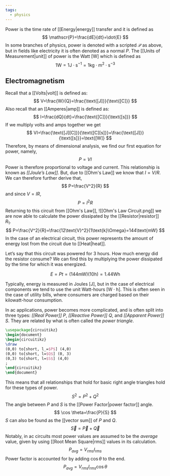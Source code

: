 ```yaml
---
tags:
  - physics
---
```

Power is the time rate of [[Energy|energy]] transfer and it is defined as
$$
	\mathscr{P}=\frac{dE}{dt}=\dot{E}
$$
In some branches of physics, power is denoted with a scripted $\mathscr{P}$ as above, but in fields like electricity it is often denoted as a normal $P$. The [[Units of Measurement|unit]] of power is the Watt \[$\text{W}$] which is defined as 
$$
	1\text{W}=1\text{J}\cdot\text{s}^{-1}=1\text{kg}\cdot\text{m}^2\cdot\text{s}^{-3}
$$
## Electromagnetism

Recall that a [[Volts|volt]] is defined as:
$$
	V=\frac{W}{Q}=\frac{\text{[J]}}{\text{[C]}}
$$
Also recall that an [[Amperes|amp]] is defined as:
$$
	I=\frac{dQ}{dt}=\frac{\text{[C]}}{\text{[s]}}
$$
If we multiply volts and amps together we get
$$
	VI=\frac{\text{[J][C]}}{\text{[C][s]}}=\frac{\text{[J]}}{\text{[s]}}=\text{[W]}
$$
Therefore, by means of dimensional analysis, we find our first equation for power, namely,
$$ P=VI $$
Power is therefore proportional to voltage and current. This relationship is known as _[[Joule’s Law]]_. But, due to [[Ohm's Law]] we know that $I=V/R$. We can therefore further derive that,
$$ P=\frac{V^2}{R} $$
and since $V=IR$,
$$ P=I^2R $$
Returning to this circuit from [[Ohm's Law]],
![[Ohm's Law Circuit.png]]
we are now able to calculate the power dissipated by the [[Resistor|resistor]] $R_1$.
$$ P=\frac{V^2}{R}=\frac{12\text{V}^2}{1\text{k}\Omega}=144\text{mW} $$
In the case of an electrical circuit, this power represents the amount of energy lost from the circuit due to [[Heat|heat]]. 

Let’s say that this circuit was powered for 3 hours. How much energy did the resistor consume? We can find this by multiplying the power dissipated by the time for which it was energized.

$$ E=Pt=(144\text{mW})(10\text{h})=1.44\text{Wh} $$

Typically, energy is measured in Joules \[$\text{J}$], but in the case of electrical components we tend to use the unit Watt-hours \[$\text{W}\cdot \text{h}$]. This is often seen in the case of utility bills, where consumers are charged based on their kilowatt-hour consumption.

In ac applications, power becomes more complicated, and is often split into three types: *[[Real Power]]* $P$, *[[Reactive Power]]* $Q$, and *[[Apparent Power]]* $S$. They are related by what is often called the *power triangle*.
```tikz
\usepackage{circuitikz}
\begin{document}
\begin{circuitikz}
\draw
(0,0) to[short, l_=$P$] (4,0)
(0,0) to[short, l=$Q$] (0, 3)
(0,3) to[short, l=$S$] (4,0)
;
\end{circuitikz}
\end{document}
```
This means that all relationships that hold for basic right angle triangles hold for these types of power.
$$
S^2=P^2+Q^2
$$
The angle between $P$ and $S$ is the [[Power Factor|power factor]] angle. 
$$
\cos \theta=\frac{P}{S}
$$
$S$ can also be found as the [[vector sum]] of $P$ and $Q$.
$$
\vec{S}=\vec{P}+\vec{Q}
$$
Notably, in ac circuits most power values are assumed to be the *average* value, given by using [[Root Mean Square|rms]] values in its calculation.
$$
P_{avg}=V_{rms}I_{rms}
$$
Power factor is accounted for by adding $\cos \theta$ to the end.
$$
P_{avg}=V_{rms}I_{rms}\cos \theta
$$
